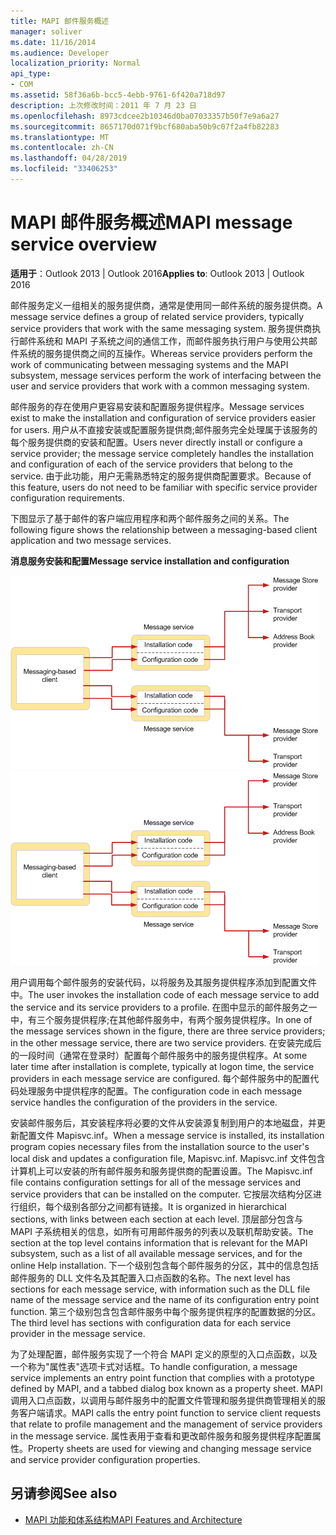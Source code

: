```yaml
---
title: MAPI 邮件服务概述
manager: soliver
ms.date: 11/16/2014
ms.audience: Developer
localization_priority: Normal
api_type:
- COM
ms.assetid: 58f36a6b-bcc5-4ebb-9761-6f420a718d97
description: 上次修改时间：2011 年 7 月 23 日
ms.openlocfilehash: 8973cdcee2b10346d0ba07033357b50f7e9a6a27
ms.sourcegitcommit: 8657170d071f9bcf680aba50b9c07f2a4fb82283
ms.translationtype: MT
ms.contentlocale: zh-CN
ms.lasthandoff: 04/28/2019
ms.locfileid: "33406253"
---
```

# <a name="mapi-message-service-overview"></a><span data-ttu-id="78279-103">MAPI 邮件服务概述</span><span class="sxs-lookup"><span data-stu-id="78279-103">MAPI message service overview</span></span>
  
<span data-ttu-id="78279-104">**适用于**：Outlook 2013 | Outlook 2016</span><span class="sxs-lookup"><span data-stu-id="78279-104">**Applies to**: Outlook 2013 | Outlook 2016</span></span> 
  
<span data-ttu-id="78279-105">邮件服务定义一组相关的服务提供商，通常是使用同一邮件系统的服务提供商。</span><span class="sxs-lookup"><span data-stu-id="78279-105">A message service defines a group of related service providers, typically service providers that work with the same messaging system.</span></span> <span data-ttu-id="78279-106">服务提供商执行邮件系统和 MAPI 子系统之间的通信工作，而邮件服务执行用户与使用公共邮件系统的服务提供商之间的互操作。</span><span class="sxs-lookup"><span data-stu-id="78279-106">Whereas service providers perform the work of communicating between messaging systems and the MAPI subsystem, message services perform the work of interfacing between the user and service providers that work with a common messaging system.</span></span>  
  
<span data-ttu-id="78279-107">邮件服务的存在使用户更容易安装和配置服务提供程序。</span><span class="sxs-lookup"><span data-stu-id="78279-107">Message services exist to make the installation and configuration of service providers easier for users.</span></span> <span data-ttu-id="78279-108">用户从不直接安装或配置服务提供商;邮件服务完全处理属于该服务的每个服务提供商的安装和配置。</span><span class="sxs-lookup"><span data-stu-id="78279-108">Users never directly install or configure a service provider; the message service completely handles the installation and configuration of each of the service providers that belong to the service.</span></span> <span data-ttu-id="78279-109">由于此功能，用户无需熟悉特定的服务提供商配置要求。</span><span class="sxs-lookup"><span data-stu-id="78279-109">Because of this feature, users do not need to be familiar with specific service provider configuration requirements.</span></span> 
  
<span data-ttu-id="78279-110">下图显示了基于邮件的客户端应用程序和两个邮件服务之间的关系。</span><span class="sxs-lookup"><span data-stu-id="78279-110">The following figure shows the relationship between a messaging-based client application and two message services.</span></span>
  
<span data-ttu-id="78279-111">**消息服务安装和配置**</span><span class="sxs-lookup"><span data-stu-id="78279-111">**Message service installation and configuration**</span></span>
  
<span data-ttu-id="78279-112">![邮件服务安装和配置](media/amapi_44.gif "邮件服务安装和配置")</span><span class="sxs-lookup"><span data-stu-id="78279-112">![Message service installation and configuration](media/amapi_44.gif "Message service installation and configuration")</span></span>
  
<span data-ttu-id="78279-113">用户调用每个邮件服务的安装代码，以将服务及其服务提供程序添加到配置文件中。</span><span class="sxs-lookup"><span data-stu-id="78279-113">The user invokes the installation code of each message service to add the service and its service providers to a profile.</span></span> <span data-ttu-id="78279-114">在图中显示的邮件服务之一中，有三个服务提供程序;在其他邮件服务中，有两个服务提供程序。</span><span class="sxs-lookup"><span data-stu-id="78279-114">In one of the message services shown in the figure, there are three service providers; in the other message service, there are two service providers.</span></span> <span data-ttu-id="78279-115">在安装完成后的一段时间（通常在登录时）配置每个邮件服务中的服务提供程序。</span><span class="sxs-lookup"><span data-stu-id="78279-115">At some later time after installation is complete, typically at logon time, the service providers in each message service are configured.</span></span> <span data-ttu-id="78279-116">每个邮件服务中的配置代码处理服务中提供程序的配置。</span><span class="sxs-lookup"><span data-stu-id="78279-116">The configuration code in each message service handles the configuration of the providers in the service.</span></span>
  
<span data-ttu-id="78279-117">安装邮件服务后，其安装程序将必要的文件从安装源复制到用户的本地磁盘，并更新配置文件 Mapisvc.inf。</span><span class="sxs-lookup"><span data-stu-id="78279-117">When a message service is installed, its installation program copies necessary files from the installation source to the user's local disk and updates a configuration file, Mapisvc.inf.</span></span> <span data-ttu-id="78279-118">Mapisvc.inf 文件包含计算机上可以安装的所有邮件服务和服务提供商的配置设置。</span><span class="sxs-lookup"><span data-stu-id="78279-118">The Mapisvc.inf file contains configuration settings for all of the message services and service providers that can be installed on the computer.</span></span> <span data-ttu-id="78279-119">它按层次结构分区进行组织，每个级别各部分之间都有链接。</span><span class="sxs-lookup"><span data-stu-id="78279-119">It is organized in hierarchical sections, with links between each section at each level.</span></span> <span data-ttu-id="78279-120">顶层部分包含与 MAPI 子系统相关的信息，如所有可用邮件服务的列表以及联机帮助安装。</span><span class="sxs-lookup"><span data-stu-id="78279-120">The section at the top level contains information that is relevant for the MAPI subsystem, such as a list of all available message services, and for the online Help installation.</span></span> <span data-ttu-id="78279-121">下一个级别包含每个邮件服务的分区，其中的信息包括邮件服务的 DLL 文件名及其配置入口点函数的名称。</span><span class="sxs-lookup"><span data-stu-id="78279-121">The next level has sections for each message service, with information such as the DLL file name of the message service and the name of its configuration entry point function.</span></span> <span data-ttu-id="78279-122">第三个级别包含包含邮件服务中每个服务提供程序的配置数据的分区。</span><span class="sxs-lookup"><span data-stu-id="78279-122">The third level has sections with configuration data for each service provider in the message service.</span></span> 
  
<span data-ttu-id="78279-123">为了处理配置，邮件服务实现了一个符合 MAPI 定义的原型的入口点函数，以及一个称为"属性表"选项卡式对话框。</span><span class="sxs-lookup"><span data-stu-id="78279-123">To handle configuration, a message service implements an entry point function that complies with a prototype defined by MAPI, and a tabbed dialog box known as a property sheet.</span></span> <span data-ttu-id="78279-124">MAPI 调用入口点函数，以调用与邮件服务中的配置文件管理和服务提供商管理相关的服务客户端请求。</span><span class="sxs-lookup"><span data-stu-id="78279-124">MAPI calls the entry point function to service client requests that relate to profile management and the management of service providers in the message service.</span></span> <span data-ttu-id="78279-125">属性表用于查看和更改邮件服务和服务提供程序配置属性。</span><span class="sxs-lookup"><span data-stu-id="78279-125">Property sheets are used for viewing and changing message service and service provider configuration properties.</span></span> 
  
## <a name="see-also"></a><span data-ttu-id="78279-126">另请参阅</span><span class="sxs-lookup"><span data-stu-id="78279-126">See also</span></span>

- [<span data-ttu-id="78279-127">MAPI 功能和体系结构</span><span class="sxs-lookup"><span data-stu-id="78279-127">MAPI Features and Architecture</span></span>](mapi-features-and-architecture.md)

